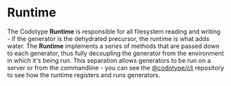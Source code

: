 # Runtime

The Codotype **Runtime** is responsible for all filesystem reading and writing - if the generator is the dehydrated precursor, the runtime is what adds water. The **Runtime** implements a series of methods that are passed down to each generator, thus fully decoupling the generator from the environment in which it's being run. This separation allows generators to be run on a server or from the commandline - you can see the [@codotype/cli](https://github.com/codotype/codotype) repository to see how the runtime registers and runs generators.

<!-- # Runtime -->
<!-- Codotype Generators by themselves are little more than templates and functions that pass data into them - all of the heavy-lifting is done by [@codotype/runtime](https://github.com/codotype/codotype). -->
